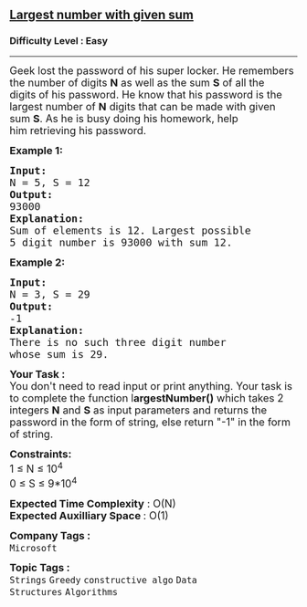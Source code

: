 <h2><a href="https://www.geeksforgeeks.org/problems/largest-number-with-given-sum-1587115620/1?page=8&category=Arrays,Strings&difficulty=Easy&sortBy=accuracy">Largest number with given sum</a></h2><h3>Difficulty Level : Easy</h3><hr><div class="problems_problem_content__Xm_eO"><p><span style="font-size: 18px;">Geek lost the password of his super locker.&nbsp;He remembers the number of digits <strong>N</strong> as well as the sum <strong>S</strong> of all the digits&nbsp;of his password.&nbsp;He know that his&nbsp;password is the largest number of <strong>N</strong> digits that can be made with given sum <strong>S</strong>. As he&nbsp;is busy doing his homework, help him&nbsp;retrieving his password.</span></p>
<p><strong><span style="font-size: 18px;">Example 1:</span></strong></p>
<pre><strong><span style="font-size: 18px;">Input:
</span></strong><span style="font-size: 18px;">N = 5, S = 12
<strong>Output:
</strong>93000<strong>
Explanation:
</strong>Sum of elements is 12. Largest possible 
5 digit number is 93000 with sum 12.</span>
</pre>
<p><strong><span style="font-size: 18px;">Example 2:</span></strong></p>
<pre><strong><span style="font-size: 18px;">Input:
</span></strong><span style="font-size: 18px;">N = 3, S = 29
<strong>Output:
</strong>-1<strong>
Explanation:
</strong>There is no such three digit number 
whose sum is 29.</span></pre>
<p dir="ltr"><strong><span style="font-size: 18px;">Your Task :&nbsp;</span></strong><br><span style="font-size: 18px;">You don't need to read input or print anything. Your task is to complete the function l<strong>argestNumber()</strong> which takes 2 integers <strong>N</strong>&nbsp;and <strong>S</strong> as input parameters and returns the password in the form of&nbsp;string, else return "-1" in the form of string.</span></p>
<p dir="ltr"><span style="font-size: 18px;"><strong>Constraints:</strong><br>1 ≤ N ≤&nbsp;10<sup>4</sup><br>0 ≤&nbsp;S ≤ 9*10<sup>4</sup></span></p>
<p dir="ltr"><span style="font-size: 18px;"><strong>Expected Time Complexity</strong> : O(N)<br><strong>Expected Auxilliary Space </strong>: O(1)</span></p></div><p><span style=font-size:18px><strong>Company Tags : </strong><br><code>Microsoft</code>&nbsp;<br><p><span style=font-size:18px><strong>Topic Tags : </strong><br><code>Strings</code>&nbsp;<code>Greedy</code>&nbsp;<code>constructive algo</code>&nbsp;<code>Data Structures</code>&nbsp;<code>Algorithms</code>&nbsp;